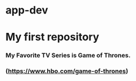 # app-dev
# My first repository

### **My Favorite TV Series is Game of Thrones.**
### (https://www.hbo.com/game-of-thrones)
